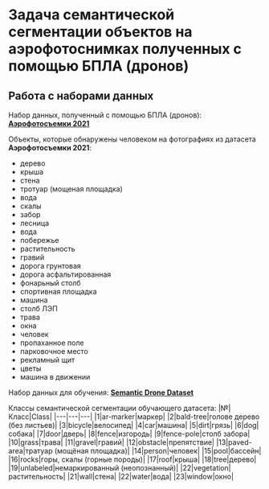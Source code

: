 # Задача семантической сегментации объектов на аэрофотоснимках полученных с помощью БПЛА (дронов)

## Работа с наборами данных

Набор данных, полученный с помощью БПЛА (дронов): **[Аэрофотосъемки 2021](https://disk.yandex.ru/d/6fP7MYx83yvCdw/%D1%84%D0%BE%D1%82%D0%BE)**

Объекты, которые обнаружены человеком на фотографиях из датасета **Аэрофотосъемки 2021**:

- дерево
- крыша
- стена
- тротуар (мощеная площадка)
- вода
- скалы
- забор
- лесница
- вода
- побережье
- растительность
- гравий
- дорога грунтовая
- дорога асфальтированная
- фонарьный столб
- спортивная площадка
- машина
- столб ЛЭП
- трава
- окна
- человек
- пропаханное поле
- парковочное место
- рекламный щит
- цветы
- машина в движении



Набор данных для обучения: **[Semantic Drone Dataset](https://www.tugraz.at/index.php?id=22387)**

Классы семантической сегментации обучающего датасета:
|№|Класс|Class|
|---|---|---|
|1|ar-marker|маркер|
|2|bald-tree|голове дерево (без листьев)|
|3|bicycle|велосипед|
|4|car|машина|
|5|dirt|грязь|
|6|dog|собака|
|7|door|дверь|
|8|fence|изгородь|
|9|fence-pole|столб забора|
|10|grass|трава|
|11|gravel|гравий|
|12|obstacle|препятствие|
|13|paved-area|тратуар (мощёная площадка)|
|14|person|человек|
|15|pool|бассейн|
|16|rocks|горы, скалы (горные породы)|
|17|roof|крыша|
|18|tree|дерево|
|19|unlabeled|немаркированный (неопознанный)|
|22|vegetation|растительность|
|21|wall|стена|
|22|water|вода|
|23|window|окно|